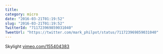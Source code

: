```yaml
---
title: 
category: micro
date: "2016-03-21T01:19:52"
slug: "2016-03-21T01:19:52"
TwitterId: "711723969859031040"
TweetUrl: "https://twitter.com/mark_philpot/status/711723969859031040"
---
```


Skylight [vimeo.com/155404383](https://vimeo.com/155404383)
